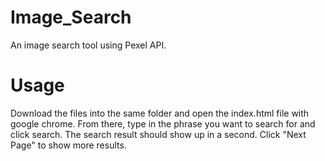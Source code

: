 # Image_Search
An image search tool using Pexel API.

# Usage
Download the files into the same folder and open the index.html file with google chrome.
From there, type in the phrase you want to search for and click search. The search result should show up in a second.
Click "Next Page" to show more results.
